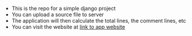 * This is the repo for a simple django project
* You can upload a source file to server
* The application will then calculate the total lines, the comment lines, etc
* You can visit the website at [link to app website](http://ryangao67.pythonanywhere.com/)
